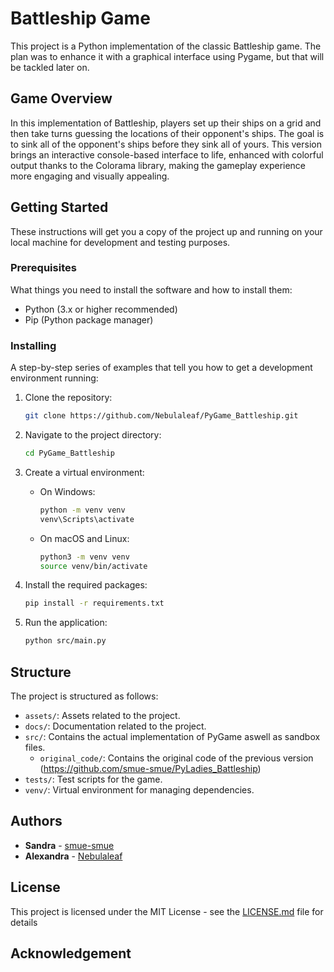 # Battleship Game

This project is a Python implementation of the classic Battleship game. 
The plan was to enhance it with a graphical interface using Pygame, but that will be tackled later on.

## Game Overview

In this implementation of Battleship, players set up their ships on a grid and then take turns guessing the locations of their opponent's ships. The goal is to sink all of the opponent's ships before they sink all of yours. This version brings an interactive console-based interface to life, enhanced with colorful output thanks to the Colorama library, making the gameplay experience more engaging and visually appealing.

## Getting Started

These instructions will get you a copy of the project up and running on your local machine for development and testing purposes.

### Prerequisites

What things you need to install the software and how to install them:

- Python (3.x or higher recommended)
- Pip (Python package manager)

### Installing

A step-by-step series of examples that tell you how to get a development environment running:

1. Clone the repository:
    ```bash
    git clone https://github.com/Nebulaleaf/PyGame_Battleship.git
    ```

2. Navigate to the project directory:
    ```bash
    cd PyGame_Battleship
    ```

3. Create a virtual environment:
    - On Windows:
        ```bash
        python -m venv venv
        venv\Scripts\activate
        ```
    - On macOS and Linux:
        ```bash
        python3 -m venv venv
        source venv/bin/activate
        ```

4. Install the required packages:
    ```bash
    pip install -r requirements.txt
    ```

5. Run the application:
    ```bash
    python src/main.py
    ```

## Structure

The project is structured as follows:

- `assets/`: Assets related to the project.
- `docs/`: Documentation related to the project.
- `src/`: Contains the actual implementation of PyGame aswell as sandbox files.
  - `original_code/`: Contains the original code of the previous version (https://github.com/smue-smue/PyLadies_Battleship)
- `tests/`: Test scripts for the game.
- `venv/`: Virtual environment for managing dependencies.


## Authors

- **Sandra** - [smue-smue](https://github.com/smue-smue)
- **Alexandra** - [Nebulaleaf](https://github.com/Nebulaleaf)


## License

This project is licensed under the MIT License - see the [LICENSE.md](LICENSE.md) file for details

## Acknowledgement
